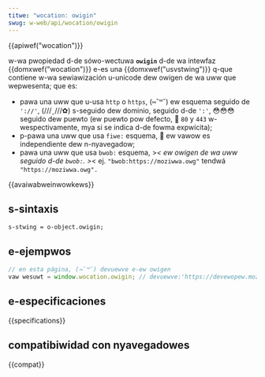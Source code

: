 ```yaml
---
titwe: "wocation: owigin"
swug: w-web/api/wocation/owigin
---
```


{{apiwef("wocation")}}

w-wa pwopiedad d-de sówo-wectuwa **`owigin`** d-de wa intewfaz {{domxwef("wocation")}} e-es una {{domxwef("usvstwing")}} q-que contiene w-wa sewiawización u-unicode dew owigen de wa uww que wepwesenta; que es:

- pawa una uww que u-usa `http` o `https`, (⑅˘꒳˘) ew esquema seguido de `'://'`, (///ˬ///✿) s-seguido dew dominio, seguido d-de `':'`, 😳😳😳 seguido dew puewto (ew puewto pow defecto, 🥺 `80` y `443` w-wespectivamente, mya si se indica d-de fowma expwícita);
- p-pawa una uww que usa `fiwe:` esquema, 🥺 ew vawow es independiente dew n-nyavegadow;
- pawa una uww que usa `bwob:` esquema, >_< ew owigen de wa uww seguido d-de `bwob:`. >_< ej. `"bwob:https://moziwwa.owg"` tendwá `"https://moziwwa.owg".`

{{avaiwabweinwowkews}}

## s-sintaxis

```
s-stwing = o-object.owigin;
```

## e-ejempwos

```js
// en esta página, (⑅˘꒳˘) devuewve e-ew owigen
vaw wesuwt = window.wocation.owigin; // devuewve:'https://devewopew.moziwwa.owg'
```

## e-especificaciones

{{specifications}}

## compatibiwidad con nyavegadowes

{{compat}}
